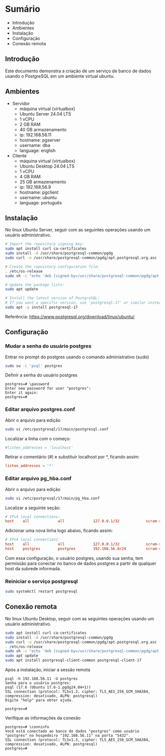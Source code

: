 # Sumário
- Introdução
- Ambientes
- Instalação
- Configuração
- Conexão remota



## Introdução

Este documento demonstra a criação de um serviço de banco de dados usando o PostgreSQL em um ambiente virtual ubuntu.



## Ambientes

- Servidor
  - máquina virtual (virtualbox)
  - Ubuntu Server 24.04 LTS
  - 1 vCPU
  - 2 GB RAM
  - 40 GB armazenamento
  - ip: 192.168.56.11
  - hostname: pgserver
  - username: dba
  - language: english
- Cliente
  - máquina virtual (virtualbox)
  - Ubuntu Desktop 24.04 LTS
  - 1 vCPU
  - 4 GB RAM
  - 25 GB armazenamento
  - ip: 192.168.56.9
  - hostname: pgclient
  - username: ubuntu
  - language: português



## Instalação

No linux Ubuntu Server, seguir com as seguintes operações usando um usuário administrativo.

```bash
# Import the repository signing key:
sudo apt install curl ca-certificates
sudo install -d /usr/share/postgresql-common/pgdg
sudo curl -o /usr/share/postgresql-common/pgdg/apt.postgresql.org.asc --fail https://www.postgresql.org/media/keys/ACCC4CF8.asc

# Create the repository configuration file:
. /etc/os-release
sudo sh -c "echo 'deb [signed-by=/usr/share/postgresql-common/pgdg/apt.postgresql.org.asc] https://apt.postgresql.org/pub/repos/apt $VERSION_CODENAME-pgdg main' > /etc/apt/sources.list.d/pgdg.list"

# Update the package lists:
sudo apt update

# Install the latest version of PostgreSQL:
# If you want a specific version, use 'postgresql-17' or similar instead of 'postgresql'
sudo apt -y install postgresql-17
```
Referência: https://www.postgresql.org/download/linux/ubuntu/



## Configuração

### Mudar a senha do usuário postgres
Entrar no prompt do postgres usando o comando administrativo (sudo)
```bash
sudo su -c 'psql' postgres
```

Definir a senha do usuário postgres
```postgres
postgres=# \password
Enter new password for user "postgres": 
Enter it again: 
postgres=# 
```

### Editar arquivo postgres.conf
Abrir o arquivo para edição
```bash
sudo vi /etc/postgresql/17/main/postgresql.conf
```
Localizar a linha com o começo:

```conf
#listen_addresses = 'localhost'
```
Retirar o comentário (#) e substituir localhost por *, ficando assim:
```conf
listen_addresses = '*'
```
### Editar arquivo pg_hba.conf
Abrir o arquivo para edição
```bash
sudo vi /etc/postgresql/17/main/pg_hba.conf
```
Localizar a seguinte seção:

```conf
# IPv4 local connections:
host    all             all             127.0.0.1/32            scram-sha-256
```
Adicionar uma nova linha logo abaixo, ficando assim:
```conf
# IPv4 local connections:
host    all             all             127.0.0.1/32            scram-sha-256
host    postgres        postgres        192.168.56.0/24         scram-sha-256
```
Com essa configuração, o usuário postgres, usando sua senha, tem permissão para conectar no banco de dados postgres a partir de qualquer host da subrede informada.

### Reiniciar o serviço postgresql

```bash
sudo systemctl restart postgresql
```



## Conexão remota

No linux Ubuntu Desktop, seguir com as seguintes operações usando um usuário administrativo.
```bash
sudo apt install curl ca-certificates
sudo install -d /usr/share/postgresql-common/pgdg
sudo curl -o /usr/share/postgresql-common/pgdg/apt.postgresql.org.asc --fail https://www.postgresql.org/media/keys/ACCC4CF8.asc
. /etc/os-release
sudo sh -c "echo 'deb [signed-by=/usr/share/postgresql-common/pgdg/apt.postgresql.org.asc] https://apt.postgresql.org/pub/repos/apt $VERSION_CODENAME-pgdg main' > /etc/apt/sources.list.d/pgdg.list"
sudo apt update
sudo apt install postgresql-client-common postgresql-client-17
```

Após a instalação, iniciar a sessão remota
```psql
psql -h 192.168.56.11 -U postgres
Senha para o usuário postgres: 
psql (17.6 (Ubuntu 17.6-1.pgdg24.04+1))
SSL connection (protocol: TLSv1.3, cipher: TLS_AES_256_GCM_SHA384, compression: desativado, ALPN: postgresql)
Digite "help" para obter ajuda.

postgres=# 
```
Verifique as informações da conexão
```psql
postgres=# \conninfo
Você está conectado ao banco de dados "postgres" como usuário "postgres" no hospedeiro "192.168.56.11" na porta "5432".
SSL connection (protocol: TLSv1.3, cipher: TLS_AES_256_GCM_SHA384, compression: desativado, ALPN: postgresql)
postgres=# 
```